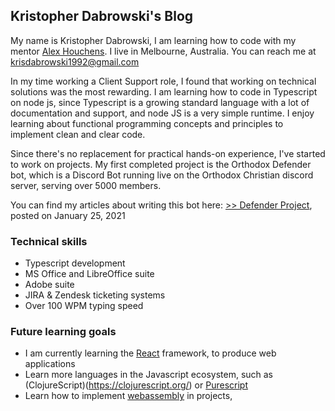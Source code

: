 ## Kristopher Dabrowski's Blog

My name is Kristopher Dabrowski, I am learning how to code with my mentor [Alex Houchens](https://www.linkedin.com/in/gregory-houchens/). I live in Melbourne, Australia. You can reach me at [krisdabrowski1992@gmail.com](krisdabrowski1992@gmail.com)

In my time working a Client Support role, I found that working on technical solutions was the most rewarding. I am learning how to code in Typescript on node js, since Typescript is a growing standard language with a lot of documentation and support, and node JS is a very simple runtime. I enjoy learning about functional programming concepts and principles to implement clean and clear code.

Since there's no replacement for practical hands-on experience, I've started to work on projects. My first completed project is the Orthodox Defender bot, which is a Discord Bot running live on the Orthodox Christian discord server, serving over 5000 members.

You can find my articles about writing this bot here: [>> Defender Project](defenderProject.md), posted on January 25, 2021

### Technical skills
- Typescript development
- MS Office and LibreOffice suite
- Adobe suite
- JIRA & Zendesk ticketing systems
- Over 100 WPM typing speed

### Future learning goals
- I am currently learning the [React](https://reactjs.org/) framework, to produce web applications
- Learn more languages in the Javascript ecosystem, such as (ClojureScript)(https://clojurescript.org/) or [Purescript](https://www.purescript.org/)
- Learn how to implement [webassembly](https://webassembly.org/) in projects, 
